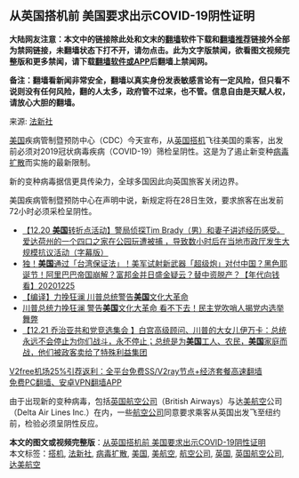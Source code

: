  <h2>从英国搭机前 美国要求出示COVID-19阴性证明</h2> <p class="notice"><b>大陆网友注意：本文中的链接除此处和文末的<a href="https://github.com/bannedbook/fanqiang" >翻墙</a>软件下载和<a href="https://github.com/killgcd/justmysocks/blob/master/README.md">翻墙推荐</a>链接外全部为禁网链接，未翻墙状态下打不开，请勿点击。此为文字版禁闻，欲看图文视频完整版和更多禁闻，请下载<a href="https://github.com/bannedbook/fanqiang">翻墙软件或APP</a>后翻墙上禁闻网。</p><p>备注：翻墙看新闻非常安全，翻墙以真实身份发表敏感言论有一定风险，但只看不说则没有任何风险，翻的人太多，政府管不过来，也不管。信息自由是天赋人权，请放心大胆的翻墙。</b></p>  <div class="entry"> <p>来源:&nbsp;<a href="https://www.bannedbook.org/bnews/tag/%e6%b3%95%e6%96%b0%e7%a4%be/" class="st_tag internal_tag" rel="tag" title="标签 法新社 下的日志">法新社</a>                          </p> <p><a href="https://www.bannedbook.org/bnews/tag/%e7%be%8e%e5%9b%bd/" class="st_tag internal_tag" rel="tag" title="标签 美国 下的日志">美国</a>疾病管制暨预防中心（CDC）今天宣布，从<a href="https://www.bannedbook.org/bnews/tag/%e8%8b%b1%e5%9b%bd/" class="st_tag internal_tag" rel="tag" title="标签 英国 下的日志">英国</a><a href="https://www.bannedbook.org/bnews/tag/%E6%90%AD%E6%9C%BA/" class="st_tag internal_tag" rel="tag" title="标签 搭机 下的日志">搭机</a>飞往美国的乘客，出发前必须对2019冠状病毒疾病（COVID-19）筛检呈阴性。这是为了遏止新变种<a href="https://www.bannedbook.org/bnews/tag/%E7%97%85%E6%AF%92%E6%89%A9%E6%95%A3/" class="st_tag internal_tag" rel="tag" title="标签 病毒扩散 下的日志">病毒扩散</a>而实施的最新限制。</p> <p>新的变种病毒据信更具传染力，全球多国因此向英国旅客关闭边界。</p>  <p>美国疾病管制暨预防中心在声明中说，新规定将在28日生效，要求旅客在出发前72小时必须采检呈阴性。</p> <ul class='op-related-articles' title='相关阅读'> <li><a href='https://www.bannedbook.org/bnews/bannedvideo/20201225/1454925.html' target='_blank'>【12.20 <b>美国</b>转折点活动】警局侦探Tim Brady（男）和妻子讲述经历感受。爱达荷州的一个四口之家在公园玩遭被捕 ，导致数小时后在当地市政厅发生大规模抗议活动（字幕版）</a></li> <li><a href='https://www.bannedbook.org/bnews/taiwannews/20201225/1454924.html' target='_blank'>独！<b>美国</b>通过「台湾保证法」！美军试射新武器「超级炮」对付中国？黑色耶诞节！阿里巴巴帝国崩解？富邦金并日盛金疑云？替中资脱产？【年代向钱看】20201225</a></li> <li><a href='https://www.bannedbook.org/bnews/bannedvideo/20201225/1454921.html' target='_blank'>【编译】力挽狂澜 川普总统警告<b>美国</b>文化大革命</a></li> <li><a href='https://www.bannedbook.org/bnews/topimagenews/20201225/1454916.html' target='_blank'>川普总统力挽狂澜 警告<b>美国</b>文化大革命 看不下去！民主党吹哨人揭党内选举舞弊</a></li> <li><a href='https://www.bannedbook.org/bnews/bannedvideo/20201225/1454915.html' target='_blank'>【12.21 乔治亚共和党竞选集会 】白宫高级顾问、川普的大女儿伊万卡：总统永远不会停止为你们战斗，永不停止；总统是为<b>美国</b>工人、农民，<b>美国</b>家庭而战，他们被政客卖给了特殊利益集团</a></li> </ul> <p class="texttj"> <a href="https://github.com/bannedbook/fanqiang/wiki/V2ray%E6%9C%BA%E5%9C%BA" target="_blank">V2free机场25%引荐返利：全平台免费SS/V2ray节点+经济套餐高速翻墙</a><br/> <a href="https://github.com/bannedbook/fanqiang/wiki/%E7%A6%81%E9%97%BB%E7%BD%91%E5%AE%89%E5%8D%93%E7%BF%BB%E5%A2%99%E6%96%B0%E9%97%BBAPP" target="_blank">免费PC翻墙、安卓VPN翻墙APP</a></p><p>由于出现新的变种病毒，包括<a href="https://www.bannedbook.org/bnews/tag/%E8%8B%B1%E5%9B%BD%E8%88%AA%E7%A9%BA%E5%85%AC%E5%8F%B8/" class="st_tag internal_tag" rel="tag" title="标签 英国航空公司 下的日志">英国航空公司</a>（British Airways）与达<a href="https://www.bannedbook.org/bnews/tag/%E7%BE%8E%E8%88%AA%E7%A9%BA/" class="st_tag internal_tag" rel="tag" title="标签 美航空 下的日志">美航空</a>公司（Delta Air Lines Inc.）在内，一些<a href="https://www.bannedbook.org/bnews/tag/%e8%88%aa%e7%a9%ba%e5%85%ac%e5%8f%b8/" class="st_tag internal_tag" rel="tag" title="标签 航空公司 下的日志">航空公司</a>同意要求乘客从英国出发飞至纽约前，检验必须呈阴性反应。</p><a name='sharetosocial'></a>       <div><b>本文的图文或视频完整版</b>：<a href='https://www.bannedbook.org/bnews/cbnews/20201225/1454938.html'>从英国搭机前 美国要求出示COVID-19阴性证明</a></div>  </div><!--END ENTRY--> <div class="postfooter"> <div>本文标签：<a href="https://www.bannedbook.org/bnews/tag/%E6%90%AD%E6%9C%BA/" rel="tag">搭机</a>, <a href="https://www.bannedbook.org/bnews/tag/%e6%b3%95%e6%96%b0%e7%a4%be/" rel="tag">法新社</a>, <a href="https://www.bannedbook.org/bnews/tag/%E7%97%85%E6%AF%92%E6%89%A9%E6%95%A3/" rel="tag">病毒扩散</a>, <a href="https://www.bannedbook.org/bnews/tag/%e7%be%8e%e5%9b%bd/" rel="tag">美国</a>, <a href="https://www.bannedbook.org/bnews/tag/%E7%BE%8E%E8%88%AA%E7%A9%BA/" rel="tag">美航空</a>, <a href="https://www.bannedbook.org/bnews/tag/%e8%88%aa%e7%a9%ba%e5%85%ac%e5%8f%b8/" rel="tag">航空公司</a>, <a href="https://www.bannedbook.org/bnews/tag/%e8%8b%b1%e5%9b%bd/" rel="tag">英国</a>, <a href="https://www.bannedbook.org/bnews/tag/%E8%8B%B1%E5%9B%BD%E8%88%AA%E7%A9%BA%E5%85%AC%E5%8F%B8/" rel="tag">英国航空公司</a>, <a href="https://www.bannedbook.org/bnews/tag/%E8%BE%BE%E7%BE%8E%E8%88%AA%E7%A9%BA/" rel="tag">达美航空</a></div>  </div><!--END POSTFOOTER--> 